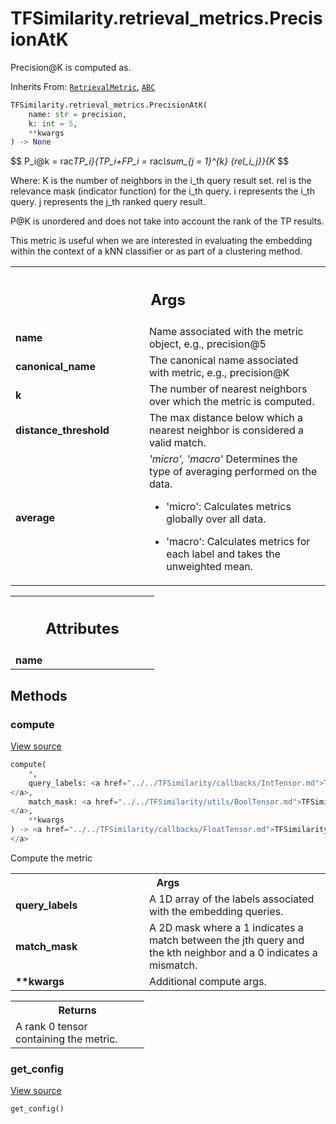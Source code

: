 # TFSimilarity.retrieval_metrics.PrecisionAtK





Precision@K is computed as.

Inherits From: [`RetrievalMetric`](../../TFSimilarity/indexer/RetrievalMetric.md), [`ABC`](../../TFSimilarity/distances/ABC.md)

```python
TFSimilarity.retrieval_metrics.PrecisionAtK(
    name: str = precision,
    k: int = 5,
    **kwargs
) -> None
```



<!-- Placeholder for "Used in" -->

$$
P_i@k = 
rac<i>TP_i}{TP_i+FP_i</i> = 
rac<i>\sum_{j = 1}^{k} {rel_i_j}}{K</i>
$$

Where: K is the number of neighbors in the i_th query result set.
       rel is the relevance mask (indicator function) for the i_th query.
       i represents the i_th query.
       j represents the j_th ranked query result.

P@K is unordered and does not take into account the rank of the TP results.

This metric is useful when we are interested in evaluating the embedding
within the context of a kNN classifier or as part of a clustering method.

<!-- Tabular view -->
 <table class="responsive fixed orange">
<colgroup><col width="214px"><col></colgroup>
<tr><th colspan="2"><h2 class="add-link">Args</h2></th></tr>

<tr>
<td>
<b>name</b>
</td>
<td>
Name associated with the metric object, e.g., precision@5
</td>
</tr><tr>
<td>
<b>canonical_name</b>
</td>
<td>
The canonical name associated with metric,
e.g., precision@K
</td>
</tr><tr>
<td>
<b>k</b>
</td>
<td>
The number of nearest neighbors over which the metric is computed.
</td>
</tr><tr>
<td>
<b>distance_threshold</b>
</td>
<td>
The max distance below which a nearest neighbor is
considered a valid match.
</td>
</tr><tr>
<td>
<b>average</b>
</td>
<td>
<i>'micro', 'macro'</i> Determines the type of averaging performed
on the data.

* 'micro': Calculates metrics globally over all data.

* 'macro': Calculates metrics for each label and takes the unweighted
           mean.
</td>
</tr>
</table>





<!-- Tabular view -->
 <table class="responsive fixed orange">
<colgroup><col width="214px"><col></colgroup>
<tr><th colspan="2"><h2 class="add-link">Attributes</h2></th></tr>

<tr>
<td>
<b>name</b>
</td>
<td>

</td>
</tr>
</table>



## Methods

<h3 id="compute">compute</h3>

<a target="_blank" href="https://github.com/tensorflow/similarity/blob/main/tensorflow_similarity/retrieval_metrics/precision_at_k.py#L64-L106">View source</a>

```python
compute(
    *,
    query_labels: <a href="../../TFSimilarity/callbacks/IntTensor.md">TFSimilarity.callbacks.IntTensor```
</a>,
    match_mask: <a href="../../TFSimilarity/utils/BoolTensor.md">TFSimilarity.utils.BoolTensor```
</a>,
    **kwargs
) -> <a href="../../TFSimilarity/callbacks/FloatTensor.md">TFSimilarity.callbacks.FloatTensor```
</a>
```


Compute the metric


<!-- Tabular view -->
 <table class="responsive fixed orange">
<colgroup><col width="214px"><col></colgroup>
<tr><th colspan="2">Args</th></tr>

<tr>
<td>
<b>query_labels</b>
</td>
<td>
A 1D array of the labels associated with the
embedding queries.
</td>
</tr><tr>
<td>
<b>match_mask</b>
</td>
<td>
A 2D mask where a 1 indicates a match between the
jth query and the kth neighbor and a 0 indicates a mismatch.
</td>
</tr><tr>
<td>
<b>**kwargs</b>
</td>
<td>
Additional compute args.
</td>
</tr>
</table>



<!-- Tabular view -->
 <table class="responsive fixed orange">
<colgroup><col width="214px"><col></colgroup>
<tr><th colspan="2">Returns</th></tr>
<tr class="alt">
<td colspan="2">
A rank 0 tensor containing the metric.
</td>
</tr>

</table>



<h3 id="get_config">get_config</h3>

<a target="_blank" href="https://github.com/tensorflow/similarity/blob/main/tensorflow_similarity/retrieval_metrics/retrieval_metric.py#L79-L85">View source</a>

```python
get_config()
```







